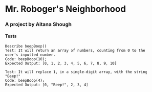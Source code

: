 # Mr. Roboger's Neighborhood
### A project by Aitana Shough

#### Tests
```
Describe beepBoop()
Test: It will return an array of numbers, counting from 0 to the user's inputted number.
Code: beepBoop(10);
Expected Output: [0, 1, 2, 3, 4, 5, 6, 7, 8, 9, 10]

Test: It will replace 1, in a single-digit array, with the string "Beep!"
Code: beepBoop(4);
Expected Output: [0, "Beep!", 2, 3, 4]
```